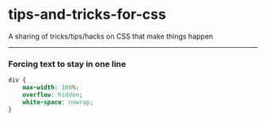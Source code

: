 # tips-and-tricks-for-css
A sharing of tricks/tips/hacks on CSS that make things happen

---
### Forcing text to stay in one line
``` css
div {
    max-width: 100%;
    overflow: hidden;
    white-space: nowrap;
}
```
